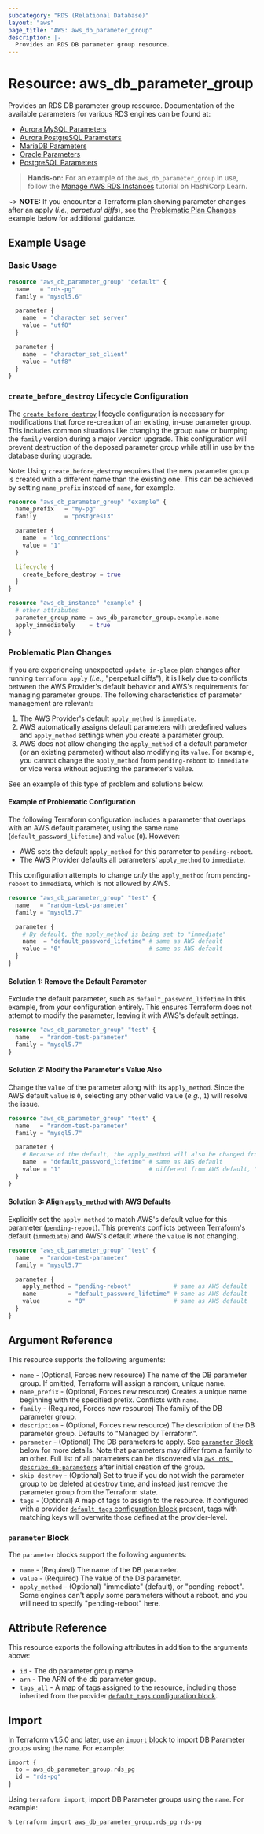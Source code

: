 ```yaml
---
subcategory: "RDS (Relational Database)"
layout: "aws"
page_title: "AWS: aws_db_parameter_group"
description: |-
  Provides an RDS DB parameter group resource.
---
```


# Resource: aws_db_parameter_group

Provides an RDS DB parameter group resource. Documentation of the available parameters for various RDS engines can be found at:

* [Aurora MySQL Parameters](https://docs.aws.amazon.com/AmazonRDS/latest/UserGuide/AuroraMySQL.Reference.html)
* [Aurora PostgreSQL Parameters](https://docs.aws.amazon.com/AmazonRDS/latest/UserGuide/AuroraPostgreSQL.Reference.html)
* [MariaDB Parameters](https://docs.aws.amazon.com/AmazonRDS/latest/UserGuide/Appendix.MariaDB.Parameters.html)
* [Oracle Parameters](https://docs.aws.amazon.com/AmazonRDS/latest/UserGuide/USER_ModifyInstance.Oracle.html#USER_ModifyInstance.Oracle.sqlnet)
* [PostgreSQL Parameters](https://docs.aws.amazon.com/AmazonRDS/latest/UserGuide/Appendix.PostgreSQL.CommonDBATasks.html#Appendix.PostgreSQL.CommonDBATasks.Parameters)

> **Hands-on:** For an example of the `aws_db_parameter_group` in use, follow the [Manage AWS RDS Instances](https://learn.hashicorp.com/tutorials/terraform/aws-rds?in=terraform/aws&utm_source=WEBSITE&utm_medium=WEB_IO&utm_offer=ARTICLE_PAGE&utm_content=DOCS) tutorial on HashiCorp Learn.

~> **NOTE:** If you encounter a Terraform plan showing parameter changes after an apply (_i.e._, _perpetual diffs_), see the [Problematic Plan Changes](#problematic-plan-changes) example below for additional guidance.

## Example Usage

### Basic Usage

```terraform
resource "aws_db_parameter_group" "default" {
  name   = "rds-pg"
  family = "mysql5.6"

  parameter {
    name  = "character_set_server"
    value = "utf8"
  }

  parameter {
    name  = "character_set_client"
    value = "utf8"
  }
}
```

### `create_before_destroy` Lifecycle Configuration

The [`create_before_destroy`](https://developer.hashicorp.com/terraform/language/meta-arguments/lifecycle#create_before_destroy)
lifecycle configuration is necessary for modifications that force re-creation of an existing,
in-use parameter group. This includes common situations like changing the group `name` or
bumping the `family` version during a major version upgrade. This configuration will prevent destruction
of the deposed parameter group while still in use by the database during upgrade.

Note: Using `create_before_destroy` requires that the new parameter group is created with a different
name than the existing one. This can be achieved by setting `name_prefix` instead of `name`, for example.

```terraform
resource "aws_db_parameter_group" "example" {
  name_prefix   = "my-pg"
  family        = "postgres13"

  parameter {
    name  = "log_connections"
    value = "1"
  }

  lifecycle {
    create_before_destroy = true
  }
}

resource "aws_db_instance" "example" {
  # other attributes
  parameter_group_name = aws_db_parameter_group.example.name
  apply_immediately    = true
}
```

### Problematic Plan Changes

If you are experiencing unexpected `update in-place` plan changes after running `terraform apply` (_i.e._, "perpetual diffs"), it is likely due to conflicts between the AWS Provider's default behavior and AWS's requirements for managing parameter groups. The following characteristics of parameter management are relevant:

1. The AWS Provider's default `apply_method` is `immediate`.
2. AWS automatically assigns default parameters with predefined values and `apply_method` settings when you create a parameter group.
3. AWS does not allow changing the `apply_method` of a default parameter (or an existing parameter) without also modifying its `value`. For example, you cannot change the `apply_method` from `pending-reboot` to `immediate` or vice versa without adjusting the parameter's value.

See an example of this type of problem and solutions below.

#### Example of Problematic Configuration

The following Terraform configuration includes a parameter that overlaps with an AWS default parameter, using the same `name` (`default_password_lifetime`) and `value` (`0`). However:

- AWS sets the default `apply_method` for this parameter to `pending-reboot`.
- The AWS Provider defaults all parameters' `apply_method` to `immediate`.

This configuration attempts to change _only_ the `apply_method` from `pending-reboot` to `immediate`, which is not allowed by AWS.

```terraform
resource "aws_db_parameter_group" "test" {
  name   = "random-test-parameter"
  family = "mysql5.7"

  parameter {
    # By default, the apply_method is being set to "immediate"
    name  = "default_password_lifetime" # same as AWS default
    value = "0"                         # same as AWS default
  }
}
```

#### Solution 1: Remove the Default Parameter

Exclude the default parameter, such as `default_password_lifetime` in this example, from your configuration entirely. This ensures Terraform does not attempt to modify the parameter, leaving it with AWS's default settings.

```terraform
resource "aws_db_parameter_group" "test" {
  name   = "random-test-parameter"
  family = "mysql5.7"
}
```

#### Solution 2: Modify the Parameter's Value Also

Change the `value` of the parameter along with its `apply_method`. Since the AWS default `value` is `0`, selecting any other valid value (_e.g._, `1`) will resolve the issue.

```terraform
resource "aws_db_parameter_group" "test" {
  name   = "random-test-parameter"
  family = "mysql5.7"

  parameter {
    # Because of the default, the apply_method will also be changed from `pending-reboot` to `immediate`
    name  = "default_password_lifetime" # same as AWS default
    value = "1"                         # different from AWS default, "0"
  }
}
```

#### Solution 3: Align `apply_method` with AWS Defaults

Explicitly set the `apply_method` to match AWS's default value for this parameter (`pending-reboot`). This prevents conflicts between Terraform's default (`immediate`) and AWS's default where the `value` is not changing.

```terraform
resource "aws_db_parameter_group" "test" {
  name   = "random-test-parameter"
  family = "mysql5.7"

  parameter {
    apply_method = "pending-reboot"            # same as AWS default
    name         = "default_password_lifetime" # same as AWS default
    value        = "0"                         # same as AWS default
  }
}
```

## Argument Reference

This resource supports the following arguments:

* `name` - (Optional, Forces new resource) The name of the DB parameter group. If omitted, Terraform will assign a random, unique name.
* `name_prefix` - (Optional, Forces new resource) Creates a unique name beginning with the specified prefix. Conflicts with `name`.
* `family` - (Required, Forces new resource) The family of the DB parameter group.
* `description` - (Optional, Forces new resource) The description of the DB parameter group. Defaults to "Managed by Terraform".
* `parameter` - (Optional) The DB parameters to apply. See [`parameter` Block](#parameter-block) below for more details. Note that parameters may differ from a family to an other. Full list of all parameters can be discovered via [`aws rds describe-db-parameters`](https://docs.aws.amazon.com/cli/latest/reference/rds/describe-db-parameters.html) after initial creation of the group.
* `skip_destroy` - (Optional) Set to true if you do not wish the parameter group to be deleted at destroy time, and instead just remove the parameter group from the Terraform state.
* `tags` - (Optional) A map of tags to assign to the resource. If configured with a provider [`default_tags` configuration block](https://registry.terraform.io/providers/hashicorp/aws/latest/docs#default_tags-configuration-block) present, tags with matching keys will overwrite those defined at the provider-level.

### `parameter` Block

The `parameter` blocks support the following arguments:

* `name` - (Required) The name of the DB parameter.
* `value` - (Required) The value of the DB parameter.
* `apply_method` - (Optional) "immediate" (default), or "pending-reboot". Some
    engines can't apply some parameters without a reboot, and you will need to
    specify "pending-reboot" here.

## Attribute Reference

This resource exports the following attributes in addition to the arguments above:

* `id` - The db parameter group name.
* `arn` - The ARN of the db parameter group.
* `tags_all` - A map of tags assigned to the resource, including those inherited from the provider [`default_tags` configuration block](https://registry.terraform.io/providers/hashicorp/aws/latest/docs#default_tags-configuration-block).

## Import

In Terraform v1.5.0 and later, use an [`import` block](https://developer.hashicorp.com/terraform/language/import) to import DB Parameter groups using the `name`. For example:

```terraform
import {
  to = aws_db_parameter_group.rds_pg
  id = "rds-pg"
}
```

Using `terraform import`, import DB Parameter groups using the `name`. For example:

```console
% terraform import aws_db_parameter_group.rds_pg rds-pg
```
